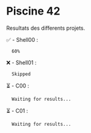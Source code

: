 
# Piscine 42

Resultats des differents projets.

✅ - Shell00 :
```
  60%
```
❌ - Shell01 :
```
  Skipped
```
⏳ - C00 :
```
  Waiting for results...
```
⏳ - C01 :
```
  Waiting for results...
```
